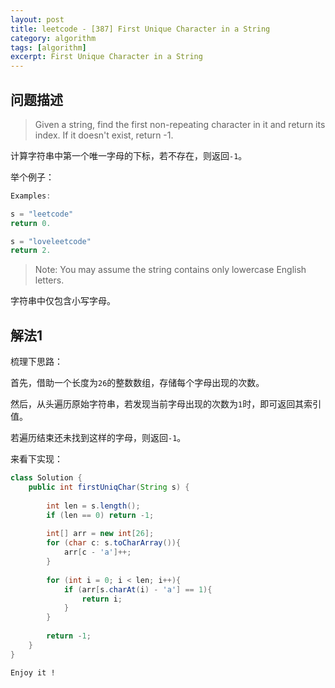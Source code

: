 ```yaml
---
layout: post
title: leetcode - [387] First Unique Character in a String
category: algorithm
tags: [algorithm]
excerpt: First Unique Character in a String
---
```


## 问题描述  

> Given a string, find the first non-repeating character in it and return its index. If it doesn't exist, return -1.  

计算字符串中第一个唯一字母的下标，若不存在，则返回`-1`。  

举个例子：  

``` java
Examples:

s = "leetcode"
return 0.

s = "loveleetcode"
return 2.
```

> Note: You may assume the string contains only lowercase English letters.  

字符串中仅包含小写字母。  


## 解法1  

梳理下思路：  

首先，借助一个长度为`26`的整数数组，存储每个字母出现的次数。  

然后，从头遍历原始字符串，若发现当前字母出现的次数为`1`时，即可返回其索引值。  

若遍历结束还未找到这样的字母，则返回`-1`。  


来看下实现：  


``` java
class Solution {
    public int firstUniqChar(String s) {
        
        int len = s.length();
        if (len == 0) return -1;
        
        int[] arr = new int[26];
        for (char c: s.toCharArray()){
            arr[c - 'a']++;
        }
        
        for (int i = 0; i < len; i++){
            if (arr[s.charAt(i) - 'a'] == 1){
                return i;
            }
        }
        
        return -1;
    }
}
```

`Enjoy it ! `